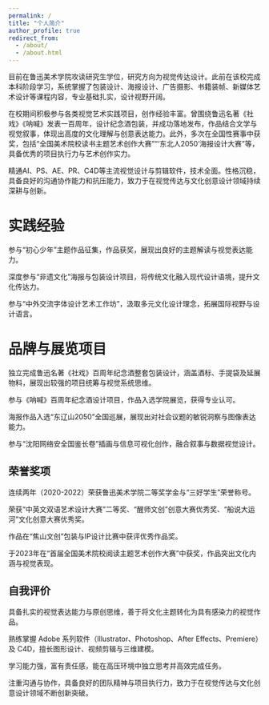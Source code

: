 ```yaml
---
permalink: /
title: "个人简介"
author_profile: true
redirect_from: 
  - /about/
  - /about.html
---
```


目前在鲁迅美术学院攻读研究生学位，研究方向为视觉传达设计。此前在该校完成本科阶段学习，系统掌握了包装设计、海报设计、广告摄影、书籍装帧、新媒体艺术设计等课程内容，专业基础扎实，设计视野开阔。

在校期间积极参与各类视觉艺术实践项目，创作经验丰富。曾围绕鲁迅名著《社戏》《呐喊》发表一百周年，设计纪念酒包装，并成功落地发布，作品结合文学与视觉叙事，体现出高度的文化理解与创意表达能力。此外，多次在全国性赛事中获奖，包括“全国美术院校读书主题艺术创作大赛”“‘东北人2050’海报设计大赛”等，具备优秀的项目执行力与艺术创作实力。

精通AI、PS、AE、PR、C4D等主流视觉设计与剪辑软件，技术全面。性格沉稳，具备良好的沟通协作能力和抗压能力，致力于在视觉传达与文化创意设计领域持续深耕与创新。

实践经验
======
参与“初心少年”主题作品征集，作品获奖，展现出良好的主题解读与视觉表达能力。

深度参与“非遗文化”海报与包装设计项目，将传统文化融入现代设计语境，提升文化传达力。

参与“中外交流字体设计艺术工作坊”，汲取多元文化设计理念，拓展国际视野与设计语言。

品牌与展览项目
======
独立完成鲁迅名著《社戏》百周年纪念酒整套包装设计，涵盖酒标、手提袋及延展物料，展现出较强的项目统筹与视觉系统思维。

参与《呐喊》百周年纪念酒设计项目，作品入选学院展览，获得专业认可。

海报作品入选“东辽山2050”全国巡展，展现出对社会议题的敏锐洞察与图像表达能力。

参与“沈阳网络安全国鉴长卷”插画与信息可视化创作，融合叙事与数据视觉设计。

荣誉奖项
------
连续两年（2020-2022）荣获鲁迅美术学院二等奖学金与“三好学生”荣誉称号。

荣获“中英文双语艺术设计大赛”二等奖、“醒师文创”创意大赛优秀奖、“船说大运河”文化创意大赛优秀奖。

作品在“焦山文创”包装与IP设计比赛中获评优秀作品奖。

于2023年在“首届全国美术院校阅读主题艺术创作大赛”中获奖，作品突出文化内涵与视觉表现。

自我评价
------
具备扎实的视觉表达能力与原创思维，善于将文化主题转化为具有感染力的视觉作品。

熟练掌握 Adobe 系列软件（Illustrator、Photoshop、After Effects、Premiere）及 C4D，擅长图形设计、视频剪辑与三维建模。

学习能力强，富有责任感，能在高压环境中独立思考并高效完成任务。

注重沟通与协作，具备良好的团队精神与项目执行力，致力于在视觉传达与文化创意设计领域不断创新突破。

